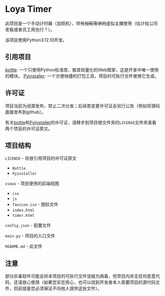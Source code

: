 # Loya Timer

此项目是一个手动计时器（加班机），供<del>有加班需求的</del>虚拟主播使用（估计给公司老板或者员工用也行？）。

该项目使用Python3.12.10开发。

## 引用项目

[bottle](https://bottlepy.org/): 一个只使用Python标准库、极其轻量化的Web框架，这是开发中唯一使用的模块。
[Pyinstaller](https://pyinstaller.org/): 一个方便快捷的打包工具，项目的可执行文件使用它生成。

## 许可证

项目当前为闭源发布，禁止二次分发；后续若变更许可证会另行公告（例如将源码直接发布到github）。

有关[bottle](https://bottlepy.org/)和[Pyinstaller](https://pyinstaller.org/)的许可证，请移步到项目根文件夹的`LICENSE`文件夹查看两个项目的许可证原文。

## 项目结构

`LICENSE` - 存放引用项目的许可证原文
 + `Bottle`
 + `Pyinstaller`

`views` - 项目使用的前端视图
 + `css`
 + `js`
 + `favicon.ico` - 图标文件
 + `index.html`
 + `timer.html`

`config.json` - 配置文件

`main.py` - 项目的入口文件

`README.md` - 此文件

## 注意

部分杀毒软件可能会将本项目的可执行文件误报为病毒，但项目内并无任何恶意代码，还请放心使用（如果您实在担心，也可以找到开发者本人索要项目的源代码文件，但前提是您必须保证不向他人提供这些文件）。

